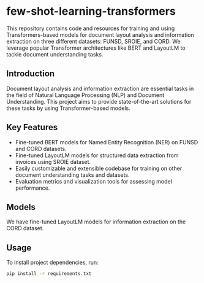 # few-shot-learning-transformers

This repository contains code and resources for training and using Transformers-based models for document layout analysis and information extraction on three different datasets: FUNSD, SROIE, and CORD. We leverage popular Transformer architectures like BERT and LayoutLM to tackle document understanding tasks.

## Introduction
Document layout analysis and information extraction are essential tasks in the field of Natural Language Processing (NLP) and Document Understanding. This project aims to provide state-of-the-art solutions for these tasks by using Transformer-based models.

## Key Features
* Fine-tuned BERT models for Named Entity Recognition (NER) on FUNSD and CORD datasets.
* Fine-tuned LayoutLM models for structured data extraction from invoices using SROIE dataset.
* Easily customizable and extensible codebase for training on other document understanding tasks and datasets.
* Evaluation metrics and visualization tools for assessing model performance.

## Models
We have fine-tuned LayoutLM models for information extraction on the CORD dataset. 

## Usage
To install project dependencies, run:

```bash
pip install -r requirements.txt
```

